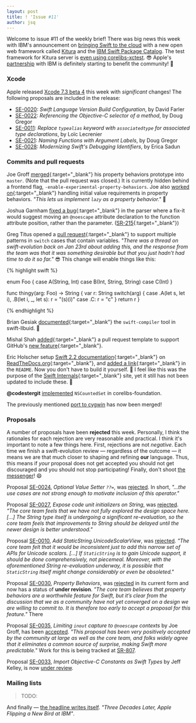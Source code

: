 ```yaml
---
layout: post
title: ! 'Issue #11'
author: jsq
---
```


Welcome to issue #11 of the weekly brief! There was big news this week with IBM's announcement on [bringing Swift to the cloud](http://www.ibm.com/cloud-computing/bluemix/swift/) with a new open web framework called [Kitura](https://github.com/ibm-swift/kitura) and the [IBM Swift Package Catalog](https://swiftpkgs.ng.bluemix.net). The test framework for Kitura server is [even using corelibs-xctest](https://twitter.com/modocache/status/701807962302586880). 😎 Apple's [partnership](http://www.apple.com/business/mobile-enterprise-apps/) with IBM is definitely starting to benefit the community! 🎉

<!--excerpt-->

### Xcode

Apple released [Xcode 7.3 beta 4](http://adcdownload.apple.com/Developer_Tools/Xcode_7.3_beta_4/Xcode_7.3_beta_4_Release_Notes.pdf) this week with *significant* changes! The following proposals are included in the release:

- [SE-0020](https://github.com/apple/swift-evolution/blob/master/proposals/0020-if-swift-version.md): *Swift Language Version Build Configuration*, by David Farler
- [SE-0022](https://github.com/apple/swift-evolution/blob/master/proposals/0022-objc-selectors.md): *Referencing the Objective-C selector of a method*, by Doug Gregor
- [SE-0011](https://github.com/apple/swift-evolution/blob/master/proposals/0011-replace-typealias-associated.md): *Replace `typealias` keyword with `associatedtype` for associated type declarations*, by Loïc Lecrenier
- [SE-0021](https://github.com/apple/swift-evolution/blob/master/proposals/0021-generalized-naming.md): *Naming Functions with Argument Labels*, by Doug Gregor
- [SE-0028](https://github.com/apple/swift-evolution/blob/master/proposals/0028-modernizing-debug-identifiers.md): *Modernizing Swift's Debugging Identifiers*, by Erica Sadun

### Commits and pull requests

Joe Groff [merged](https://github.com/apple/swift/pull/1297){:target="_blank"} his property behaviors prototype into `master`. (Note that the pull request was closed.) It is currently hidden behind a frontend flag, `-enable-experimental-property-behaviors`. Joe also [worked on](https://github.com/apple/swift/pull/1385){:target="_blank"} handling initial value requirements in property behaviors. *"This lets us implement `lazy` as a property behavior."* 🎉

Joshua Garnham [fixed a bug](https://github.com/apple/swift/pull/1197){:target="_blank"} in the parser where a fix-it would suggest moving an `@noescape` attribute declaration to the function attribute position, rather than the parameter. ([SR-215](https://bugs.swift.org/browse/SR-215){:target="_blank"})

Greg Titus opened a [pull request](https://github.com/apple/swift/pull/1383){:target="_blank"} to support multiple patterns in `switch` cases that contain variables. *"There was a thread on swift-evolution back on Jan 23rd about adding this, and the response from the team was that it was something desirable but that you just hadn’t had time to do it so far."* 😎 This change will enable things like this:

{% highlight swift %}

enum Foo {
  case A(String, Int)
  case B(Int, String, String)
  case C(Int)
}

func thingy(arg: Foo) -> String {
  var r: String
  switch(arg) {
  case .A(let s, let i), .B(let i, _, let s):
    r = "\(s)\(i)"
  case .C:
    r = "c"
  }
  return r
}

{% endhighlight %}

Brian Gesiak [documented](https://github.com/apple/swift-llbuild/pull/8){:target="_blank"} the `swift-compiler` tool in swift-llbuid. 🙇

Mishal Shah [added](https://github.com/apple/swift/pull/1360){:target="_blank"} a pull request template to support GitHub's [new feature](https://github.com/blog/2111-issue-and-pull-request-templates){:target="_blank"}.

Eric Holscher setup [Swift 2.2 documentation](http://apple-swift.readthedocs.org/en/latest/index.html){:target="_blank"} on [ReadTheDocs.org](https://readthedocs.org){:target="_blank"}, and [added a link](https://github.com/apple/swift/pull/44/files){:target="_blank"} in the `README`. Now you don't have to build it yourself. 👏 I feel like this was the purpose of the [Swift Internals](http://apple.github.io/swift-internals/){:target="_blank"} site, yet it still has not been updated to include these. 🤔

**@codestergit** [implemented](https://github.com/apple/swift-corelibs-foundation/pull/88) `NSCountedSet` in corelibs-foundation.

The previously mentioned [port to cygwin](https://github.com/apple/swift/pull/1108) has now been merged!

### Proposals

A number of proposals have been **rejected** this week. Personally, I think the rationales for each rejection are very reasonable and practical. I think it's important to note a few things here. First, rejections are not *negative*. Each time we finish a swift-evolution review &mdash; regardless of the outcome &mdash; it means we are that much closer to shaping and refining **our** language. Thus, this means if *your* proposal does not get accepted you should not get discouraged and you should not stop participating! Finally, don't shoot [the messenger](https://twitter.com/dgregor79/status/702014672065531904)! 😄

Proposal [SE-0024](https://github.com/apple/swift-evolution/blob/master/proposals/0024-optional-value-setter.md), *Optional Value Setter `??=`*, was [rejected](https://lists.swift.org/pipermail/swift-evolution-announce/2016-February/000043.html). In short, *"...the use cases are not strong enough to motivate inclusion of this operator."*

Proposal [SE-0027](https://github.com/apple/swift-evolution/blob/master/proposals/0027-string-from-code-units.md), *Expose code unit initializers on String*, was [rejected](https://lists.swift.org/pipermail/swift-evolution-announce/2016-February/000044.html). *"The core team feels that we have not fully explored the design space here. [...] The String type itself is undergoing a significant re-evaluation, so the core team feels that improvements to String should be delayed until the newer design is better understood."*

Proposal [SE-0010](https://github.com/apple/swift-evolution/blob/master/proposals/0010-add-staticstring-unicodescalarview.md), *Add  StaticString.UnicodeScalarView*, was [rejected](https://lists.swift.org/pipermail/swift-evolution-announce/2016-February/000045.html). *"The core team felt that it would be inconsistent just to add this narrow set of APIs for Unicode scalars. [...] If `StaticString` is to gain Unicode support, it should be done comprehensively, not piecemeal. Moreover, with the aforementioned String re-evaluation underway, it is possible that `StaticString` itself might change considerably or even be obsoleted."*

Proposal [SE-0030](https://github.com/apple/swift-evolution/blob/master/proposals/0030-property-behavior-decls.md), *Property Behaviors*, was [rejected](https://lists.swift.org/pipermail/swift-evolution-announce/2016-February/000047.html) in its current form and now has a status of **under revision**. *"The core team believes that property behaviors are a worthwhile feature for Swift, but it’s clear from the discussion that we as a community have not yet converged on a design we are willing to commit to. It is therefore too early to accept a proposal for this feature."* There

Proposal [SE-0035](https://github.com/apple/swift-evolution/blob/master/proposals/0035-limit-inout-capture.md), *Limiting `inout` capture to `@noescape` contexts* by Joe Groff, has been [accepted](https://lists.swift.org/pipermail/swift-evolution-announce/2016-February/000046.html). *"This proposal has been very positively accepted by the community at large as well as the core team, and folks widely agree that it eliminates a common source of surprise, making Swift more predictable."* Work for this is being tracked at [SR-807](https://bugs.swift.org/browse/SR-807).

Proposal [SE-0033](https://github.com/apple/swift-evolution/blob/master/proposals/0033-import-objc-constants.md), *Import Objective-C Constants as Swift Types* by Jeff Kelley, is now [under review](https://lists.swift.org/pipermail/swift-evolution-announce/2016-February/000042.html).

### Mailing lists

> TODO:

And finally &mdash; [the headline writes itself](https://twitter.com/jckarter/status/702185887296163840). *"Three Decades Later, Apple Flipping a New Bird at IBM"*.






























